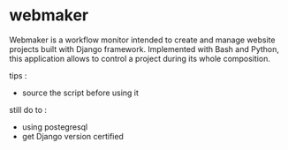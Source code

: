 # webmaker

Webmaker is a workflow monitor intended to create and manage website projects built with Django framework. Implemented with Bash and Python, this application allows to control a project during its whole composition.

tips :
- source the script before using it

still do to :
- using postegresql
- get Django version certified